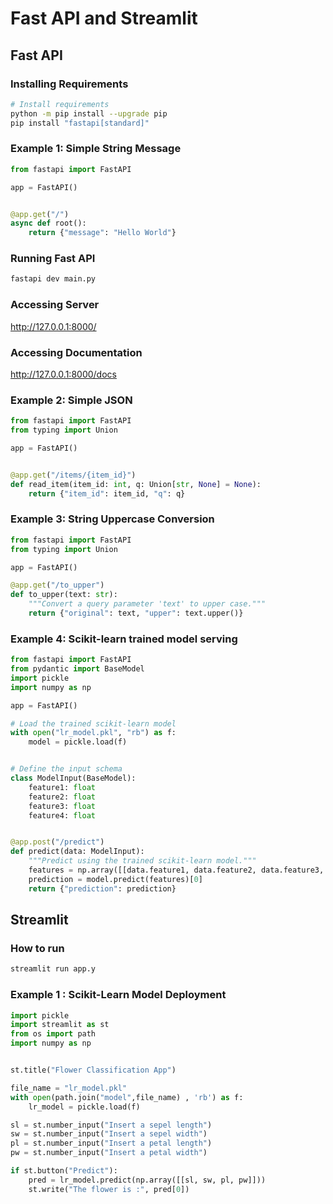 # Fast API and Streamlit

## Fast API

### Installing Requirements
```bash
# Install requirements
python -m pip install --upgrade pip
pip install "fastapi[standard]"
```

### Example 1: Simple String Message
```python
from fastapi import FastAPI

app = FastAPI()


@app.get("/")
async def root():
    return {"message": "Hello World"}
```

### Running Fast API
```bash
fastapi dev main.py
```

### Accessing Server
http://127.0.0.1:8000/

### Accessing Documentation
http://127.0.0.1:8000/docs



### Example 2: Simple JSON
```python
from fastapi import FastAPI
from typing import Union

app = FastAPI()


@app.get("/items/{item_id}")
def read_item(item_id: int, q: Union[str, None] = None):
    return {"item_id": item_id, "q": q}
```

### Example 3: String Uppercase Conversion
```python
from fastapi import FastAPI
from typing import Union

app = FastAPI()

@app.get("/to_upper")
def to_upper(text: str):
    """Convert a query parameter 'text' to upper case."""
    return {"original": text, "upper": text.upper()}
```

### Example 4: Scikit-learn trained model serving
```python
from fastapi import FastAPI
from pydantic import BaseModel
import pickle
import numpy as np

app = FastAPI()

# Load the trained scikit-learn model
with open("lr_model.pkl", "rb") as f:
    model = pickle.load(f)


# Define the input schema
class ModelInput(BaseModel):
    feature1: float
    feature2: float
    feature3: float
    feature4: float


@app.post("/predict")
def predict(data: ModelInput):
    """Predict using the trained scikit-learn model."""
    features = np.array([[data.feature1, data.feature2, data.feature3, data.feature4]])
    prediction = model.predict(features)[0]
    return {"prediction": prediction}
```

## Streamlit
### How to run
```bash
streamlit run app.y
```

### Example 1 : Scikit-Learn Model Deployment
```python
import pickle
import streamlit as st
from os import path
import numpy as np


st.title("Flower Classification App")

file_name = "lr_model.pkl"
with open(path.join("model",file_name) , 'rb') as f:
    lr_model = pickle.load(f)

sl = st.number_input("Insert a sepel length")
sw = st.number_input("Insert a sepel width")
pl = st.number_input("Insert a petal length")
pw = st.number_input("Insert a petal width")

if st.button("Predict"):
    pred = lr_model.predict(np.array([[sl, sw, pl, pw]]))
    st.write("The flower is :", pred[0])
```


